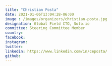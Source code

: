 ```yaml
---
title: "Christian Posta"
date: 2021-01-06T13:04:28-06:00
image : /images/organizers/christian-posta.jpg
designation: Global Field CTO, Solo.io 
committee: Steering Committee Member
country: 
facebook: 
instagram: 
twitter: 
linkedin: https://www.linkedin.com/in/ceposta/
github: 
---
```




